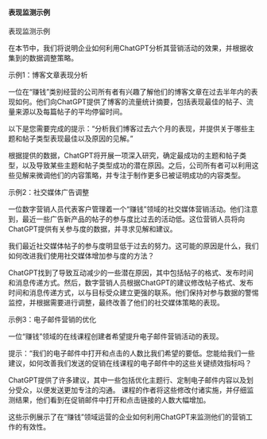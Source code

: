 #### 表现监测示例

表现监测示例

在本节中，我们将说明企业如何利用ChatGPT分析其营销活动的效果，并根据收集到的数据调整策略。

示例1：博客文章表现分析

一位在“赚钱”类别经营的公司所有者有兴趣了解他们的博客文章在过去半年内的表现如何。他们向ChatGPT提供了博客的流量统计摘要，包括表现最佳的帖子、流量来源以及每篇帖子的平均停留时间。

以下是您需要完成的提示：“分析我们博客过去六个月的表现，并提供关于哪些主题和帖子类型表现最佳以及原因的见解。”

根据提供的数据，ChatGPT将开展一项深入研究，确定最成功的主题和帖子类型，以及导致某些主题和帖子类型成功的潜在原因。之后，公司所有者可以利用这些见解来微调他们的内容策略，并专注于制作更多已被证明成功的内容类型。

示例2：社交媒体广告调整

一位数字营销人员代表客户管理着一个“赚钱”领域的社交媒体营销活动。他们注意到，最近一些广告新产品的帖子的参与度比过去的活动低。这位营销人员将向ChatGPT提供有关参与度的数据，并寻求见解和建议。

我们最近社交媒体帖子的参与度明显低于过去的努力。这可能的原因是什么，我们如何改进我们使用社交媒体增加参与度的方法？

ChatGPT找到了导致互动减少的一些潜在原因，其中包括帖子的格式、发布时间和消息传递方式。然后，数字营销人员根据ChatGPT的建议修改帖子格式、发布时间和消息传递方式，以与目标受众建立更强的联系。他们保持对参与数据的警惕监控，并根据需要进行调整，最终改善了他们的社交媒体策略的表现。

示例3：电子邮件营销的优化

一位“赚钱”领域的在线课程创建者希望提升电子邮件营销活动的表现。

提示：“我们的电子邮件中打开和点击的人数比我们希望的要低。您能给我们一些建议，如何改善我们发送的促销在线课程的电子邮件中的这些关键绩效指标吗？

ChatGPT提供了许多建议，其中一些包括优化主题行、定制电子邮件内容以及划分受众，以便发送更加专注的沟通。 课程的作者将这些修改付诸实施，并仔细监测结果，他们看到在促销邮件中打开和点击链接的人数大幅增加。

这些示例展示了在“赚钱”领域运营的企业如何利用ChatGPT来监测他们的营销工作的有效性。
